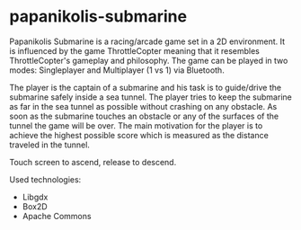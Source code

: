 papanikolis-submarine
=====================

Papanikolis Submarine is a racing/arcade game set in a 2D environment. It is influenced by the game ThrottleCopter meaning that it resembles ThrottleCopter's gameplay and philosophy. The game can be played in two modes: Singleplayer and Multiplayer (1 vs 1) via Bluetooth.

The player is the captain of a submarine and his task is to guide/drive the submarine safely inside a sea tunnel. The player tries to keep the submarine as far in the sea tunnel as possible without crashing on any obstacle. As soon as the submarine touches an obstacle or any of the surfaces of the tunnel the game will be over. The main motivation for the player is to achieve the highest possible score which is measured as the distance traveled in the tunnel.

Touch screen to ascend, release to descend.

Used technologies:

- Libgdx
- Box2D
- Apache Commons
